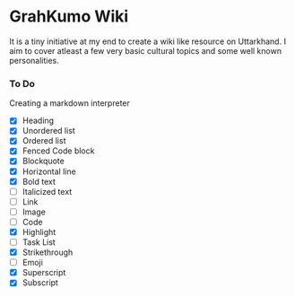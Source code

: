 # GrahKumo Wiki
It is a tiny initiative at my end to create a wiki like resource on 
Uttarkhand. I aim to cover atleast a few very basic cultural topics and
some well known personalities.

### To Do
Creating a markdown interpreter
- [x] Heading
- [x] Unordered list
- [x] Ordered list
- [x] Fenced Code block
- [x] Blockquote
- [x] Horizontal line
- [x] Bold text
- [ ] Italicized text
- [ ] Link 
- [ ] Image
- [ ] Code
- [x] Highlight
- [ ] Task List
- [x] Strikethrough
- [ ] Emoji
- [x] Superscript
- [x] Subscript
